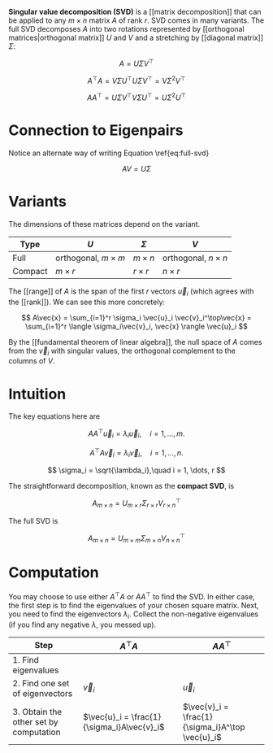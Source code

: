 **Singular value decomposition (SVD)** is a [[matrix decomposition]] that can be applied to any $m \times n$ matrix $A$ of rank $r$. SVD comes in many variants. The full SVD decomposes $A$ into two rotations represented by [[orthogonal matrices|orthogonal matrix]] $U$ and $V$ and a stretching by [[diagonal matrix]] $\Sigma$:

$$
\label{eq:full-svd}
A = U\Sigma V^\top
$$

$$
A^\top A = V\Sigma U^\top U \Sigma V^\top = V \Sigma^2 V^\top
$$

$$
AA^\top = U\Sigma V^\top V \Sigma U^\top = U\Sigma^2 U^\top
$$

# Connection to Eigenpairs

Notice an alternate way of writing Equation \ref{eq:full-svd}

$$
AV = U \Sigma
$$

# Variants

The dimensions of these matrices depend on the variant.

|Type|$U$|$\Sigma$|$V$|
|----|---|--------|----|
|Full|orthogonal, $m \times m$|$m \times n$|orthogonal, $n \times n$|
|Compact|$m \times r$|$r \times r$|$n \times r$|


The [[range]] of $A$ is the span of the first $r$ vectors $\vec{u}_i$ (which agrees with the [[rank]]). We can see this more concretely:

$$
A\vec{x} = \sum_{i=1}^r \sigma_i \vec{u}_i \vec{v}_i^\top\vec{x} = \sum_{i=1}^r   \langle \sigma_i\vec{v}_i, \vec{x} \rangle \vec{u}_i
$$

By the [[fundamental theorem of linear algebra]], the null space of $A$ comes from the $\vec{v}_i$ with singular values, the orthogonal complement to the columns of $V$.

# Intuition

The key equations here are

$$
AA^\top \vec{u}_i = \lambda_i \vec{u}_i, \quad i =1, \dots, m.
$$

$$
A^\top A \vec{v}_i = \lambda_i \vec{v}_i,\quad i=1, \dots, n.
$$



$$
\sigma_i = \sqrt{\lambda_i},\quad i = 1, \dots, r
$$

The straightforward decomposition, known as the **compact SVD**, is

$$
A_{m \times n} = U_{m \times r} \Sigma_{r \times r} V^\top_{r \times n}
$$

The full SVD is

$$
A_{m \times n} = U_{m \times m} \Sigma_{m \times n} V^\top_{n \times n}
$$

# Computation

You may choose to use either $A^\top A$ or $AA^\top$ to find the SVD. In either case, the first step is to find the eigenvalues of your chosen square matrix. Next, you need to find the eigenvectors $\lambda_i$. Collect the non-negative eigenvalues (if you find any negative $\lambda$, you messed up). 


|Step|$A^\top A$|$AA^\top$|
|----|-----------|--------|
|1. Find eigenvalues|||
|2. Find one set of eigenvectors|$\vec{v}_i$|$\vec{u}_i$|
|3. Obtain the other set by computation|$\vec{u}_i = \frac{1}{\sigma_i}A\vec{v}_i$|$\vec{v}_i = \frac{1}{\sigma_i}A^\top \vec{u}_i$|

